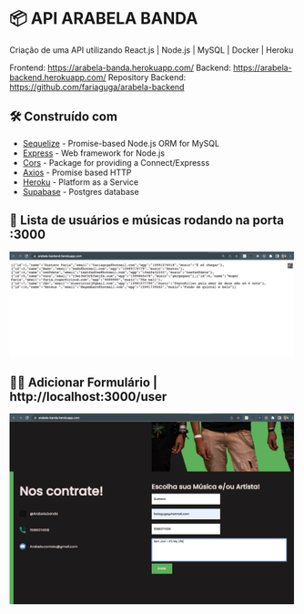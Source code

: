 # 📦 API ARABELA BANDA

Criação de uma API utilizando React.js | Node.js | MySQL | Docker | Heroku 

Frontend: https://arabela-banda.herokuapp.com/
Backend: https://arabela-backend.herokuapp.com/
Repository Backend: https://github.com/fariaguga/arabela-backend

## 🛠️ Construído com

* [Sequelize](https://www.npmjs.com/package/sequelize) - Promise-based Node.js ORM for MySQL
* [Express](https://expressjs.com/) - Web framework for Node.js
* [Cors](https://www.npmjs.com/package/cors) - Package for providing a Connect/Expresss
* [Axios](https://axios-http.com/docs/intro) - Promise based HTTP
* [Heroku](https://heroku.com/) - Platform as a Service
* [Supabase](https://supabase.com/) - Postgres database


## :man: Lista de usuários e músicas rodando na porta :3000
<img src="src/img/Backend.png" width="500px"/>

## :no_good_man: Adicionar Formulário | http://localhost:3000/user
<img src="src/img/Forms-a.png" width="500px"/>

